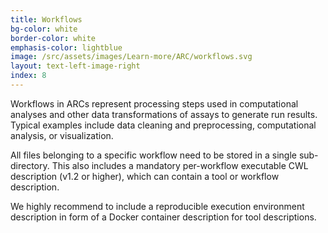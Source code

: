 ```yaml
---
title: Workflows
bg-color: white
border-color: white
emphasis-color: lightblue
image: /src/assets/images/Learn-more/ARC/workflows.svg
layout: text-left-image-right
index: 8
---
```


Workflows in ARCs represent processing steps used in computational analyses and other data transformations of assays to generate run results. Typical examples include data cleaning and preprocessing, computational analysis, or visualization. 

All files belonging to a specific workflow need to be stored in a single sub-directory.
This also includes a mandatory per-workflow executable CWL description (v1.2 or higher), which can contain a tool or workflow description.

We highly recommend to include a reproducible execution environment description in form of a Docker container description for tool descriptions.

